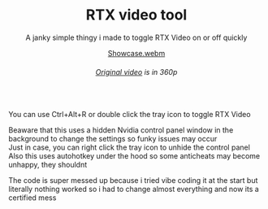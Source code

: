 <div align="center">
  
# RTX video tool
  
A janky simple thingy i made to toggle RTX Video on or off quickly

[Showcase.webm](https://github.com/user-attachments/assets/cac07d40-9efd-4fa4-9f1a-fcdab088d6b6)

###### [Original video](https://www.youtube.com/watch?v=jPhJbKBuNnA) is in 360p
</div>

\
\
You can use Ctrl+Alt+R or double click the tray icon to toggle RTX Video

Beaware that this uses a hidden Nvidia control panel window in the background to change the settings so funky issues may occur\
Just in case, you can right click the tray icon to unhide the control panel\
Also this uses autohotkey under the hood so some anticheats may become unhappy, they shouldnt

The code is super messed up because i tried vibe coding it at the start but literally nothing worked so i had to change almost everything and now its a certified mess

